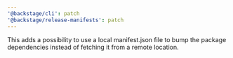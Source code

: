```yaml
---
'@backstage/cli': patch
'@backstage/release-manifests': patch
---
```


This adds a possibility to use a local manifest.json file to bump the package dependencies instead of fetching it from a remote location.
